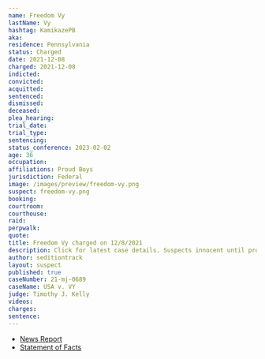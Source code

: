 ```yaml
---
name: Freedom Vy
lastName: Vy
hashtag: KamikazePB
aka:
residence: Pennsylvania
status: Charged
date: 2021-12-08
charged: 2021-12-08
indicted:
convicted:
acquitted:
sentenced:
dismissed:
deceased:
plea_hearing:
trial_date:
trial_type:
sentencing:
status_conference: 2023-02-02
age: 36
occupation:
affiliations: Proud Boys
jurisdiction: Federal
image: /images/preview/freedom-vy.png
suspect: freedom-vy.png
booking:
courtroom:
courthouse:
raid:
perpwalk:
quote:
title: Freedom Vy charged on 12/8/2021
description: Click for latest case details. Suspects innocent until proven guilty.
author: seditiontrack
layout: suspect
published: true
caseNumber: 21-mj-0689
caseName: USA v. VY
judge: Timothy J. Kelly
videos:
charges:
sentence:
---
```

- [News Report](https://www.msn.com/en-us/news/us/3-philly-area-proud-boys-charged-in-jan-6-capitol-riot/ar-AARQELh)
- [Statement of Facts](https://www.justice.gov/usao-dc/case-multi-defendant/file/1480331/download)
